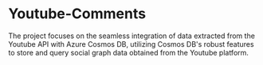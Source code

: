 # Youtube-Comments
The project focuses on the seamless integration of data extracted from the Youtube API with Azure Cosmos DB, utilizing Cosmos DB's robust features to store and query social graph data obtained from the Youtube platform. 
